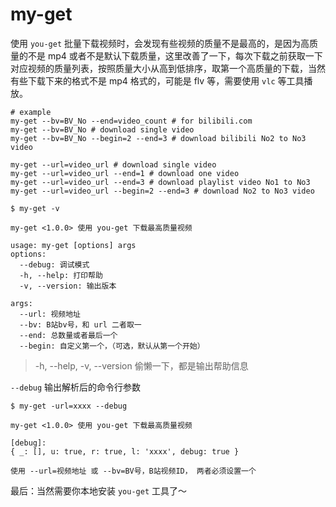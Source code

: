 # my-get

使用 `you-get` 批量下载视频时，会发现有些视频的质量不是最高的，是因为高质量的不是 mp4 或者不是默认下载质量，这里改善了一下，每次下载之前获取一下对应视频的质量列表，按照质量大小从高到低排序，取第一个高质量的下载，当然有些下载下来的格式不是 mp4 格式的，可能是 flv 等，需要使用 `vlc` 等工具播放。

```
# example
my-get --bv=BV_No --end=video_count # for bilibili.com
my-get --bv=BV_No # download single video
my-get --bv=BV_No --begin=2 --end=3 # download bilibili No2 to No3 video

my-get --url=video_url # download single video
my-get --url=video_url --end=1 # download one video
my-get --url=video_url --end=3 # download playlist video No1 to No3
my-get --url=video_url --begin=2 --end=3 # download No2 to No3 video
```

```
$ my-get -v

my-get <1.0.0> 使用 you-get 下载最高质量视频

usage: my-get [options] args
options:
  --debug: 调试模式
  -h, --help: 打印帮助
  -v, --version: 输出版本

args:
  --url: 视频地址
  --bv: B站bv号，和 url 二者取一
  --end: 总数量或者最后一个
  --begin: 自定义第一个，（可选，默认从第一个开始）
```

> -h, --help, -v, --version 偷懒一下，都是输出帮助信息

`--debug` 输出解析后的命令行参数
```
$ my-get -url=xxxx --debug

my-get <1.0.0> 使用 you-get 下载最高质量视频

[debug]:
{ _: [], u: true, r: true, l: 'xxxx', debug: true }

使用 --url=视频地址 或 --bv=BV号，B站视频ID， 两者必须设置一个
```

最后：当然需要你本地安装 `you-get` 工具了～
